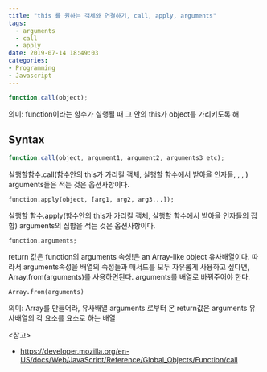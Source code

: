 ```yaml
---
title: "this 를 원하는 객체와 연결하기, call, apply, arguments"
tags:
  - arguments
  - call
  - apply
date: 2019-07-14 18:49:03
categories:
- Programming
- Javascript
---
```


```js
function.call(object);
```
의미: function이라는 함수가 실행될 때 그 안의 this가 object를 가리키도록 해

<!-- more -->

## Syntax

```js
function.call(object, argument1, argument2, arguments3 etc);
````
실행할함수.call(함수안의 this가 가리킬 객체, 실행할 함수에서 받아올 인자들, , , )
arguments들은 적는 것은 옵션사항이다.

```
function.apply(object, [arg1, arg2, arg3...]);
```
실행할 함수.apply(함수안의 this가 가리킬 객체, 실행할 함수에서 받아올 인자들의 집합)
arguments의 집합을 적는 것은 옵션사항이다.

```
function.arguments;
```
return 값은 function의 arguments 속성!은 an Array-like object 유사배열이다.
따라서 arguments속성을 배열의 속성들과 매서드를 모두 자유롭게 사용하고 싶다면, Array.from(arguments)를 사용하면된다. arguments를 배열로 바꿔주어야 한다.

```
Array.from(arguments)
```
의미: Array를 만들어라, 유사배열 arguments 로부터 온
return값은 arguments 유사배열의 각 요소를 요소로 하는 배열

<참고>
- https://developer.mozilla.org/en-US/docs/Web/JavaScript/Reference/Global_Objects/Function/call

